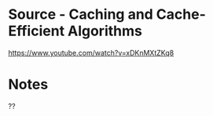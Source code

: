 # Source - Caching and Cache-Efficient Algorithms
https://www.youtube.com/watch?v=xDKnMXtZKq8

# Notes
??